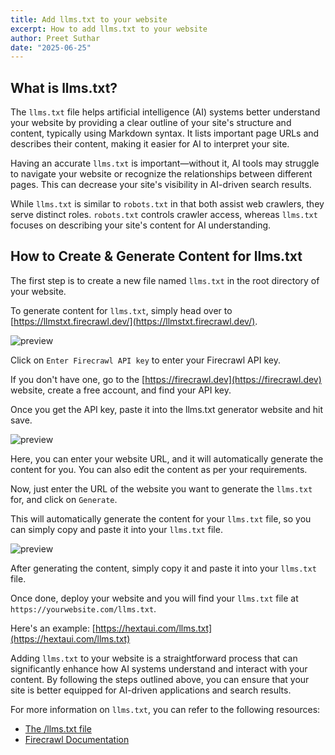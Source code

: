 ```yaml
---
title: Add llms.txt to your website
excerpt: How to add llms.txt to your website
author: Preet Suthar
date: "2025-06-25"
---
```


## What is llms.txt?

The `llms.txt` file helps artificial intelligence (AI) systems better understand your website by providing a clear outline of your site's structure and content, typically using Markdown syntax. It lists important page URLs and describes their content, making it easier for AI to interpret your site.

Having an accurate `llms.txt` is important—without it, AI tools may struggle to navigate your website or recognize the relationships between different pages. This can decrease your site's visibility in AI-driven search results.

While `llms.txt` is similar to `robots.txt` in that both assist web crawlers, they serve distinct roles. `robots.txt` controls crawler access, whereas `llms.txt` focuses on describing your site's content for AI understanding.

## How to Create & Generate Content for llms.txt

The first step is to create a new file named `llms.txt` in the root directory of your website.

To generate content for `llms.txt`, simply head over to [https://llmstxt.firecrawl.dev/](https://llmstxt.firecrawl.dev/).

![preview](https://i.ibb.co/ccQts2Kn/image.png)

Click on `Enter Firecrawl API key` to enter your Firecrawl API key.

If you don't have one, go to the [https://firecrawl.dev](https://firecrawl.dev) website, create a free account, and find your API key.

Once you get the API key, paste it into the llms.txt generator website and hit save.

![preview](https://i.ibb.co/cXr7jDBJ/image.png)

Here, you can enter your website URL, and it will automatically generate the content for you. You can also edit the content as per your requirements.

Now, just enter the URL of the website you want to generate the `llms.txt` for, and click on `Generate`.

This will automatically generate the content for your `llms.txt` file, so you can simply copy and paste it into your `llms.txt` file.

![preview](https://i.ibb.co/dshptBL9/image.png)

After generating the content, simply copy it and paste it into your `llms.txt` file.

Once done, deploy your website and you will find your `llms.txt` file at `https://yourwebsite.com/llms.txt`.

Here's an example: [https://hextaui.com/llms.txt](https://hextaui.com/llms.txt)

Adding `llms.txt` to your website is a straightforward process that can significantly enhance how AI systems understand and interact with your content. By following the steps outlined above, you can ensure that your site is better equipped for AI-driven applications and search results.

For more information on `llms.txt`, you can refer to the following resources:

- [The /llms.txt file](https://llmstxt.org/)
- [Firecrawl Documentation](https://docs.firecrawl.dev/)
